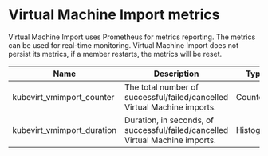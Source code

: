 # Virtual Machine Import metrics

Virtual Machine Import uses Prometheus for metrics reporting. The metrics can be used for real-time monitoring. Virtual Machine Import does not persist its metrics, if a member restarts, the metrics will be reset.

| Name                       | Description                                                                   | Type      | Labels                                   |
|----------------------------|-------------------------------------------------------------------------------|-----------|------------------------------------------|
| kubevirt_vmimport_counter  | The total number of successful/failed/cancelled Virtual Machine imports.     | Counter   | result=successful\|failed\|cancelled     |
| kubevirt_vmimport_duration | Duration, in seconds, of successful/failed/cancelled Virtual Machine imports.| Histogram | result=successful\|failed\|cancelled     |